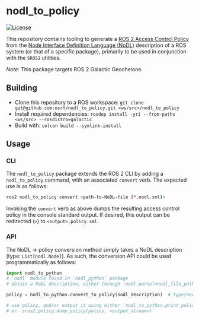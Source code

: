 # nodl_to_policy

[![License](https://img.shields.io/badge/License-Apache%202.0-blue.svg)](https://opensource.org/licenses/Apache-2.0)

This repository contains tooling to generate a [ROS 2 Access Control Policy](https://design.ros2.org/articles/ros2_access_control_policies.html) from the [Node Interface Definition Language (NoDL)](https://github.com/ros2/design/pull/266) description of a ROS system (or that of a specific package), primarily to be used in conjunction with the `SROS2` utilities.

*Note*: This package targets ROS 2 Galactic Geochelone.

## Building

* Clone this repository to a ROS workspace: `git clone git@github.com:osrf/nodl_to_policy.git <ws/src>/nodl_to_policy`
* Install required dependencies: `rosdep install -yri --from-paths <ws/src> --rosdistro=galactic`
* Build with: `colcon build --symlink-install`

## Usage

### CLI

The `nodl_to_policy` package extends the ROS 2 CLI by adding a `nodl_to_policy` command, with an associated `convert` verb.
The expected use is as follows:

```bash
ros2 nodl_to_policy convert <path-to-NoDL-file (*.nodl.xml)>
```

Invoking the `convert` verb as above dumps the resulting access control policy in the console standard output.
If desired, this output can be redirected (`>`) to `<output>.policy.xml`.

### API

The NoDL &rarr; policy conversion method simply takes a NoDL description (type: `List[nodl.Node]`).
As such, the conversion API could be used programmatically as follows:

```python
import nodl_to_python
# `nodl` module found in `nodl_python` package
# obtain a NoDL description, either through `nodl.parse(<nodl_file_path>)` or otherwise

policy = nodl_to_python.convert_to_policy(nodl_description)  # type(nodl_description) == List[nodl.Node]

# use policy, and/or output it using either `nodl_to_python.print_policy(policy)`
# or `sros2.policy.dump_policy(policy, <output_stream>)`
```

